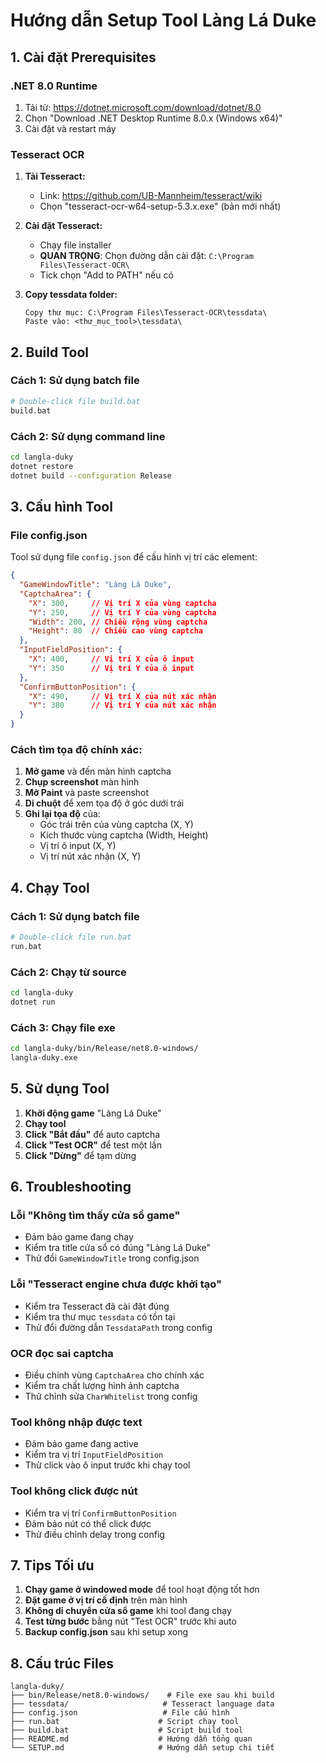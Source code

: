 # Hướng dẫn Setup Tool Làng Lá Duke

## 1. Cài đặt Prerequisites

### .NET 8.0 Runtime
1. Tải từ: https://dotnet.microsoft.com/download/dotnet/8.0
2. Chọn "Download .NET Desktop Runtime 8.0.x (Windows x64)"
3. Cài đặt và restart máy

### Tesseract OCR
1. **Tải Tesseract:**
   - Link: https://github.com/UB-Mannheim/tesseract/wiki
   - Chọn "tesseract-ocr-w64-setup-5.3.x.exe" (bản mới nhất)

2. **Cài đặt Tesseract:**
   - Chạy file installer
   - **QUAN TRỌNG**: Chọn đường dẫn cài đặt: `C:\Program Files\Tesseract-OCR\`
   - Tick chọn "Add to PATH" nếu có

3. **Copy tessdata folder:**
   ```
   Copy thư mục: C:\Program Files\Tesseract-OCR\tessdata\
   Paste vào: <thư_mục_tool>\tessdata\
   ```

## 2. Build Tool

### Cách 1: Sử dụng batch file
```bash
# Double-click file build.bat
build.bat
```

### Cách 2: Sử dụng command line
```bash
cd langla-duky
dotnet restore
dotnet build --configuration Release
```

## 3. Cấu hình Tool

### File config.json
Tool sử dụng file `config.json` để cấu hình vị trí các element:

```json
{
  "GameWindowTitle": "Làng Lá Duke",
  "CaptchaArea": {
    "X": 300,     // Vị trí X của vùng captcha
    "Y": 250,     // Vị trí Y của vùng captcha  
    "Width": 200, // Chiều rộng vùng captcha
    "Height": 80  // Chiều cao vùng captcha
  },
  "InputFieldPosition": {
    "X": 400,     // Vị trí X của ô input
    "Y": 350      // Vị trí Y của ô input
  },
  "ConfirmButtonPosition": {
    "X": 490,     // Vị trí X của nút xác nhận
    "Y": 380      // Vị trí Y của nút xác nhận
  }
}
```

### Cách tìm tọa độ chính xác:

1. **Mở game** và đến màn hình captcha
2. **Chụp screenshot** màn hình
3. **Mở Paint** và paste screenshot
4. **Di chuột** để xem tọa độ ở góc dưới trái
5. **Ghi lại tọa độ** của:
   - Góc trái trên của vùng captcha (X, Y)
   - Kích thước vùng captcha (Width, Height)  
   - Vị trí ô input (X, Y)
   - Vị trí nút xác nhận (X, Y)

## 4. Chạy Tool

### Cách 1: Sử dụng batch file
```bash
# Double-click file run.bat
run.bat
```

### Cách 2: Chạy từ source
```bash
cd langla-duky
dotnet run
```

### Cách 3: Chạy file exe
```bash
cd langla-duky/bin/Release/net8.0-windows/
langla-duky.exe
```

## 5. Sử dụng Tool

1. **Khởi động game** "Làng Lá Duke"
2. **Chạy tool** 
3. **Click "Bắt đầu"** để auto captcha
4. **Click "Test OCR"** để test một lần
5. **Click "Dừng"** để tạm dừng

## 6. Troubleshooting

### Lỗi "Không tìm thấy cửa sổ game"
- Đảm bảo game đang chạy
- Kiểm tra title cửa sổ có đúng "Làng Lá Duke"
- Thử đổi `GameWindowTitle` trong config.json

### Lỗi "Tesseract engine chưa được khởi tạo"
- Kiểm tra Tesseract đã cài đặt đúng
- Kiểm tra thư mục `tessdata` có tồn tại
- Thử đổi đường dẫn `TessdataPath` trong config

### OCR đọc sai captcha
- Điều chỉnh vùng `CaptchaArea` cho chính xác
- Kiểm tra chất lượng hình ảnh captcha
- Thử chỉnh sửa `CharWhitelist` trong config

### Tool không nhập được text
- Đảm bảo game đang active
- Kiểm tra vị trí `InputFieldPosition`
- Thử click vào ô input trước khi chạy tool

### Tool không click được nút
- Kiểm tra vị trí `ConfirmButtonPosition`
- Đảm bảo nút có thể click được
- Thử điều chỉnh delay trong config

## 7. Tips Tối ưu

1. **Chạy game ở windowed mode** để tool hoạt động tốt hơn
2. **Đặt game ở vị trí cố định** trên màn hình
3. **Không di chuyển cửa sổ game** khi tool đang chạy
4. **Test từng bước** bằng nút "Test OCR" trước khi auto
5. **Backup config.json** sau khi setup xong

## 8. Cấu trúc Files

```
langla-duky/
├── bin/Release/net8.0-windows/    # File exe sau khi build
├── tessdata/                     # Tesseract language data
├── config.json                   # File cấu hình
├── run.bat                      # Script chạy tool
├── build.bat                    # Script build tool
├── README.md                    # Hướng dẫn tổng quan
└── SETUP.md                     # Hướng dẫn setup chi tiết
```
